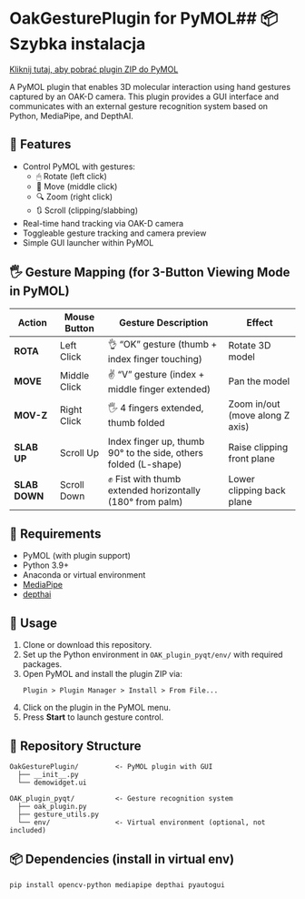 
# OakGesturePlugin for PyMOL## 📦 Szybka instalacja

[Kliknij tutaj, aby pobrać plugin ZIP do PyMOL](https://github.com/eXegiMonumentum/pymol-gesture-plugin/Plugin/OakGesturePlugin.zip)

A PyMOL plugin that enables 3D molecular interaction using hand gestures captured by an OAK-D camera. This plugin provides a GUI interface and communicates with an external gesture recognition system based on Python, MediaPipe, and DepthAI.

## 🔧 Features

- Control PyMOL with gestures:
  - 🖱 Rotate (left click)
  - 🎯 Move (middle click)
  - 🔍 Zoom (right click)
  - 🔃 Scroll (clipping/slabbing)
- Real-time hand tracking via OAK-D camera
- Toggleable gesture tracking and camera preview
- Simple GUI launcher within PyMOL

## 🖐️ Gesture Mapping (for 3-Button Viewing Mode in PyMOL)

| Action       | Mouse Button | Gesture Description                                                  | Effect                              |
|--------------|--------------|-----------------------------------------------------------------------|-------------------------------------|
| **ROTA**     | Left Click   | 👌 “OK” gesture (thumb + index finger touching)                      | Rotate 3D model                     |
| **MOVE**     | Middle Click | ✌️ “V” gesture (index + middle finger extended)                     | Pan the model                      |
| **MOV-Z**    | Right Click  | 🖐 4 fingers extended, thumb folded                                  | Zoom in/out (move along Z axis)    |
| **SLAB UP**  | Scroll Up    |  Index finger up, thumb 90° to the side, others folded (L-shape) | Raise clipping front plane         |
| **SLAB DOWN**| Scroll Down  | ✊ Fist with thumb extended horizontally (180° from palm)            | Lower clipping back plane          |

## 🧰 Requirements

- PyMOL (with plugin support)
- Python 3.9+
- Anaconda or virtual environment
- [MediaPipe](https://google.github.io/mediapipe/)
- [depthai](https://docs.luxonis.com/)

## 🚀 Usage

1. Clone or download this repository.
2. Set up the Python environment in `OAK_plugin_pyqt/env/` with required packages.
3. Open PyMOL and install the plugin ZIP via:
   ```
   Plugin > Plugin Manager > Install > From File...
   ```
4. Click on the plugin in the PyMOL menu.
5. Press **Start** to launch gesture control.

## 📁 Repository Structure

```
OakGesturePlugin/         <- PyMOL plugin with GUI
  ├── __init__.py
  └── demowidget.ui

OAK_plugin_pyqt/          <- Gesture recognition system
  ├── oak_plugin.py
  ├── gesture_utils.py
  └── env/                <- Virtual environment (optional, not included)
```

## 📦 Dependencies (install in virtual env)

```
pip install opencv-python mediapipe depthai pyautogui
```
